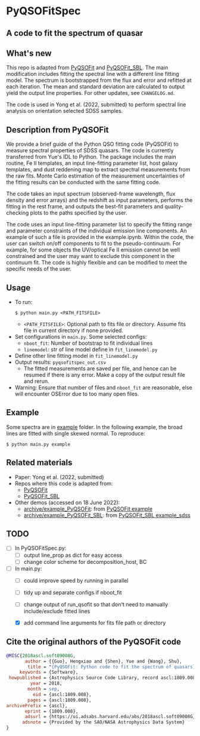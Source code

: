 # PyQSOFitSpec

## A code to fit the spectrum of quasar


## What's new
This repo is adapted from [PyQSOFit](https://github.com/legolason/PyQSOFit) and [PyQSOFit_SBL](https://github.com/JackHon55/PyQSOFit_SBL). The main modification includes fitting the spectral line with a different line fitting model. The spectrum is bootstrapped from the flux and error and refitted at each iteration. The mean and standard deviation are calculated to output yield the output line properties. For other updates, see `CHANGELOG.md`.

The code is used in Yong et al. (2022, submitted) to perform spectral line analysis on orientation selected SDSS samples. <!-- TODO add link -->


## Description from PyQSOFit
We provide a brief guide of the Python QSO fitting code (PyQSOFit) to measure spectral properties of SDSS quasars. The code is currently transferred from Yue's IDL to Python. The package includes the main routine, Fe II templates, an input line-fitting parameter list, host galaxy templates, and dust reddening map to extract spectral measurements from the raw fits. Monte Carlo estimation of the measurement uncertainties of the fitting results can be conducted with the same fitting code.

The code takes an input spectrum (observed-frame wavelength, flux density and error arrays) and the redshift as input parameters, performs the fitting in the rest frame, and outputs the best-fit parameters and quality-checking plots to the paths specified by the user.

The code uses an input line-fitting parameter list to specify the fitting range and parameter constraints of the individual emission line components. An example of such a file is provided in the example.ipynb. Within the code, the user can switch on/off components to fit to the pseudo-continuum. For example, for some objects the UV/optical Fe II emission cannot be well constrained and the user may want to exclude this component in the continuum fit. The code is highly flexible and can be modified to meet the specific needs of the user.


## Usage
- To run:
  ```shell
  $ python main.py <PATH_FITSFILE>
  ```
  - `<PATH_FITSFILE>`: Optional path to fits file or directory. Assume fits file in current directory if none provided.
- Set configurations in `main.py`. Some selected configs:
  - `nboot_fit`: Number of bootstrap to fit individual lines
  - `linemodel`: str of line model define in `fit_linemodel.py`
- Define other line fitting model in `fit_linemodel.py`
- Output results: `pyqsofitspec_out.csv`
  - The fitted measurements are saved per file, and hence can be resumed if there is any error. Make a copy of the output result file and rerun.
- Warning: Ensure that number of files and `nboot_fit` are reasonable, else will encounter OSError due to too many open files.


## Example
Some spectra are in [example](https://github.com/yongsukyee/PyQSOFitSpec/tree/main/example) folder. In the following example, the broad lines are fitted with single skewed normal. To reproduce:
```shell
$ python main.py example
```


## Related materials
- Paper: Yong et al. (2022, submitted) <!-- TODO add link -->
- Repos where this code is adapted from:
  - [PyQSOFit](https://github.com/legolason/PyQSOFit)
  - [PyQSOFit_SBL](https://github.com/JackHon55/PyQSOFit_SBL)
- Other demos (accessed on 18 June 2022):
  - [archive/example_PyQSOFit](https://github.com/yongsukyee/PyQSOFitSpec/tree/main/archive/example_PyQSOFit): from [PyQSOFit example](https://github.com/legolason/PyQSOFit/tree/master/example)
  - [archive/example_PyQSOFit_SBL](https://github.com/yongsukyee/PyQSOFitSpec/tree/main/archive/example_PyQSOFit_SBL): from [PyQSOFit_SBL example_sdss](https://github.com/JackHon55/PyQSOFit_SBL/tree/master/example_sdss)


## TODO
- [ ] In PyQSOFitSpec.py:
  - [ ] output line_prop as dict for easy access
  - [ ] change color scheme for decomposition_host, BC
- [ ] In main.py:
  - [ ] could improve speed by running in parallel
  - [ ] tidy up and separate configs if nboot_fit
  - [ ] change output of run_qsofit so that don't need to manually include/exclude fitted lines
  - [x] add command line arguments for fits file path or directory


## Cite the original authors of the PyQSOFit code
```bibtex
@MISC{2018ascl.soft09008G,
       author = {{Guo}, Hengxiao and {Shen}, Yue and {Wang}, Shu},
        title = "{PyQSOFit: Python code to fit the spectrum of quasars}",
     keywords = {Software},
 howpublished = {Astrophysics Source Code Library, record ascl:1809.008},
         year = 2018,
        month = sep,
          eid = {ascl:1809.008},
        pages = {ascl:1809.008},
archivePrefix = {ascl},
       eprint = {1809.008},
       adsurl = {https://ui.adsabs.harvard.edu/abs/2018ascl.soft09008G},
      adsnote = {Provided by the SAO/NASA Astrophysics Data System}
}
```

